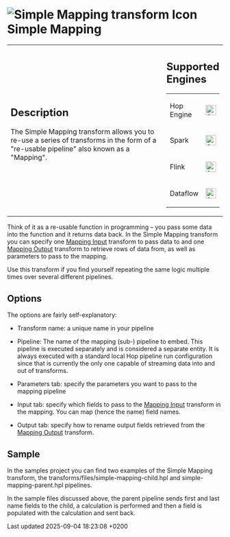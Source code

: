 <div id="header">

# <span class="image image-doc-icon">![Simple Mapping transform Icon](../assets/images/transforms/icons/MAP.svg)</span> Simple Mapping

</div>

<div id="content">

<div id="preamble">

<div class="sectionbody">

<table>
<colgroup>
<col style="width: 75%" />
<col style="width: 25%" />
</colgroup>
<tbody>
<tr class="odd">
<td><div class="content">
<div class="sect1">
<h2 id="_description">Description</h2>
<div class="sectionbody">
<div class="paragraph">
<p>The Simple Mapping transform allows you to re-use a series of transforms in the form of a &quot;re-usable pipeline&quot; also known as a &quot;Mapping&quot;.</p>
</div>
</div>
</div>
</div></td>
<td><div class="content">
<div class="sect1">
<h2 id="_supported_engines">Supported Engines</h2>
<div class="sectionbody">
<table>
<tbody>
<tr class="odd">
<td><p>Hop Engine</p></td>
<td><div class="content">
<div class="paragraph">
<p><span class="image"><img src="../assets/images/check_mark.svg" alt="Supported" width="24" /></span></p>
</div>
</div></td>
</tr>
<tr class="even">
<td><p>Spark</p></td>
<td><div class="content">
<div class="paragraph">
<p><span class="image"><img src="../assets/images/check_mark.svg" alt="Supported" width="24" /></span></p>
</div>
</div></td>
</tr>
<tr class="odd">
<td><p>Flink</p></td>
<td><div class="content">
<div class="paragraph">
<p><span class="image"><img src="../assets/images/check_mark.svg" alt="Supported" width="24" /></span></p>
</div>
</div></td>
</tr>
<tr class="even">
<td><p>Dataflow</p></td>
<td><div class="content">
<div class="paragraph">
<p><span class="image"><img src="../assets/images/check_mark.svg" alt="Supported" width="24" /></span></p>
</div>
</div></td>
</tr>
</tbody>
</table>
</div>
</div>
</div></td>
</tr>
</tbody>
</table>

<div class="paragraph">

Think of it as a re-usable function in programming – you pass some data into the function and it returns data back. In the Simple Mapping transform you can specify one [Mapping Input](pipeline/transforms/mapping-input.0QIxt7hI9p) transform to pass data to and one [Mapping Output](pipeline/transforms/mapping-output.0QIxt7hI9p) transform to retrieve rows of data from, as well as parameters to pass to the mapping.

</div>

<div class="paragraph">

Use this transform if you find yourself repeating the same logic multiple times over several different pipelines.

</div>

</div>

</div>

<div class="sect1">

## Options

<div class="sectionbody">

<div class="paragraph">

The options are fairly self-explanatory:

</div>

<div class="ulist">

  - Transform name: a unique name in your pipeline

  - Pipeline: The name of the mapping (sub-) pipeline to embed. This pipeline is executed separately and is considered a separate entity. It is always executed with a standard local Hop pipeline run configuration since that is currently the only one capable of streaming data into and out of transforms.

  - Parameters tab: specify the parameters you want to pass to the mapping pipeline

  - Input tab: specify which fields to pass to the [Mapping Input](pipeline/transforms/mapping-input.0QIxt7hI9p) transform in the mapping. You can map (hence the name) field names.

  - Output tab: specify how to rename output fields retrieved from the [Mapping Output](pipeline/transforms/mapping-output.0QIxt7hI9p) transform.

</div>

</div>

</div>

<div class="sect1">

## Sample

<div class="sectionbody">

<div class="paragraph">

In the samples project you can find two examples of the Simple Mapping transform, the transforms/files/simple-mapping-child.hpl and simple-mapping-parent.hpl pipelines.

</div>

<div class="paragraph">

In the sample files discussed above, the parent pipeline sends first and last name fields to the child, a calculation is performed and then a field is populated with the calculation and sent back.

</div>

</div>

</div>

</div>

<div id="footer">

<div id="footer-text">

Last updated 2025-09-04 18:23:08 +0200

</div>

</div>
